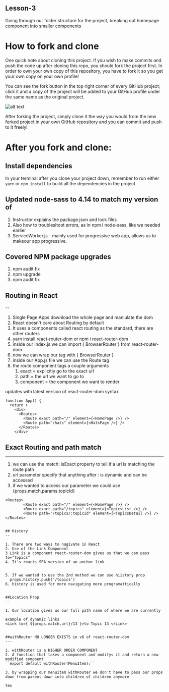 ## Lesson-3

Going through our folder structure for the project, breaking out homepage component into smaller components

# How to fork and clone

One quick note about cloning this project. If you wish to make commits and push the code up after cloning this repo, you should fork the project first. In order to own your own copy of this repository, you have to fork it so you get your own copy on your own profile!

You can see the fork button in the top right corner of every GitHub project; click it and a copy of the project will be added to your GitHub profile under the same name as the original project.

![alt text](https://i.ibb.co/1YN7SJ6/Screen-Shot-2019-07-01-at-2-02-40-AM.png "image to fork button")

After forking the project, simply clone it the way you would from the new forked project in your own GitHub repository and you can commit and push to it freely!


# After you fork and clone:

## Install dependencies

In your terminal after you clone your project down, remember to run either `yarn` or `npm install` to build all the dependencies in the project.


## Updated node-sass to 4.14 to match my version of

1. Instructor explains the package.json and lock files
2. Also how to troubleshoot errors, as in npm i node-sass, like we needed earlier
3. ServiceWorker.js - mainly used for progressive web app, allows us to makeour app progressive.

## Covered NPM package upgrades

1. npm audit fix
2. npm upgrade
3. npm audit fix

## Routing in React
--

1. Single Page Apps download the whole page and maniulate the dom
2. React doesn't care about Routing by default
3. It uses a components called react routing as the standard, there are other routers
4. yarn install react-router-dom or npm i react-router-dom
5. inside our index.js we can import { BrowserRouter } from react-router-dom
6. now we can wrap our <App> tag with { BrowserRouter }
7. inside our App.js file we can use the Route tag
8. the route component tags  a couple arguments
   1. exact = explicitly go to the exact url
   2. path = the url we want to go to
   3. component = the component we want to render

updates with latest version of react-router-dom syntax
```
function App() {
  return (
    <div>
      <Routes>
        <Route exact path="/" element={<HomePage />} />
        <Route path="/hats" element={<HatsPage />} />
      </Routes>
    </div>
```


## Exact Routing and path match
---

1. we can use the match: isExact property to tell if a url is matching the route path
2. url parameter specify that anything after : is dynamic and can be accessed
3. if we wanted to access our parameter we could use {props.match.params.topicId}

```
<Routes>
        <Route exact path="/" element={<HomePage />} />
        <Route exact path="/topics" element={<TopicsList />} />
        <Route path="/topics/:topicId" element={<TopicsDetail />} />
</Routes>


## History
--

1. There are two ways to nagivate in React
2. Use of the Link Component
3 Link is a component react-router-dom gives us that we can pass to="topics"
4. It's reacts SPA version of an anchor link


5. If we wanted to use the 2nd method we can use hiistory prop
  props.history.push('/topics')
6. history is used for more navigating more programattically


##Location Prop
--

1. Our location gives us our full path name of where we are currently

example of dynamic links
<Link to={`${props.match.url}/13`}>to Topic 13 </Link>


##withRouter NO LONGER EXISTS in v6 of react-router-dom
---

1. withRouter is a HIGHER ORDER COMPONENT
2. A function that takes a component and modifys it and return a new modified compoent
``export default withRouter(MenuItem);``

3. by wrapping our menuitem withRouter we don't have to pass our props down from parent down into children of children anymore

tes